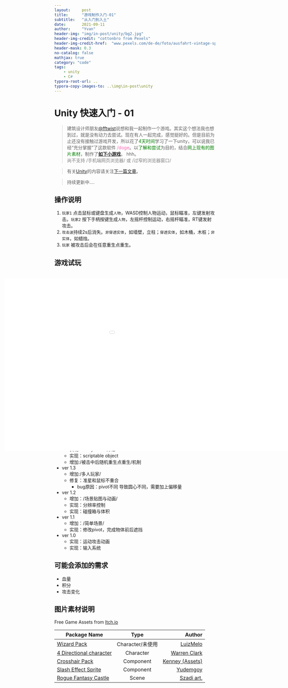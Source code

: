 ```yaml
---
layout:     post
title:      "游戏制作入门-01"
subtitle:   "从入门到入土"
date:       2021-09-11
author:     "Yvan"
header-img: "img/in-post/unity/bg2.jpg"
header-img-credit: "cottonbro from Pexels"
header-img-credit-href:  "www.pexels.com/de-de/foto/ausfahrt-vintage-spielen-neon-4835419/"
header-mask: 0.3
no-catalog: false
mathjax: true
category: "code"
tags:
    - unity
    - C#
typora-root-url: ..
typora-copy-images-to: ..\img\in-post\unity
---
```


# Unity 快速入门 - 01
> 建筑设计师朋友[@fftwist](https://github.com/fftwist)说想和我一起制作一个游戏。其实这个想法我也想到过，就是没有动力去尝试。现在有人一起完成，感觉挺好的。但是目前为止还没有接触过游戏开发，所以花了<span style="color: green">4天时间</span>学习了一下unity，可以说我已经“充分掌握”了这款软件 <span style="color: hotpink">/doge</span>。以<span style="color: green">了解和尝试</span>为目的，结合<span style="color: green">网上现有的图片素材</span>，制作了[**如下小游戏**](#game)。 hhh。 <br/><span style="color: gray">尚不支持 /手机端网页浏览器/ 或 /过窄的浏览器窗口/</span>

> 有关[Unity]()的内容请关注[下一篇文章]()。

> 持续更新中....

## 操作说明
1. `玩家1` 点击鼠标或键盘生成`人物`，WASD控制人物运动，鼠标瞄准，左键发射攻击。`玩家2` 按下手柄按键生成`人物`，左摇杆控制运动，右摇杆瞄准，RT键发射攻击。
2. `攻击波`持续2s后消失。`非穿透实体`，如墙壁，立柱；`穿透实体`，如木桶，木桩；`非实体`，如蜡烛。
3. `玩家` 被攻击后会在任意重生点重生。

## 游戏试玩
<div id="game" class="gameFrame visible-sm visible-md visible-lg">
    <div id="2Dgame" style="transform: scale(0.5,0.5);">
        <iframe   src="{{site.url}}/2DGame/"   width="1920" height="1080" frameborder="0"  name="2Dgame"    scrolling="no">   
        </iframe>
    </div>
</div>

<style>
    @media (min-width:768px){.gameFrame{margin-left:-75%; margin-top:-50%;height:700px}}
    @media (min-width:992px){.gameFrame{margin-left:-55%; margin-top:-47%;height:700px}}
    @media (min-width:1200px){.gameFrame{margin-left:-94%; margin-top:-49%;height:700px}}
    @media (min-width:1560px){.gameFrame{margin-left:-50%; margin-top:-38%;height:700px}}
    @media (min-width:1860px){.gameFrame{margin-left:-45%; margin-top:-32%;height:700px}}
</style>

## 更新说明
- ver 1.4
    - 实现：unity event传递
    - 实现：scriptable object
    - 增加:/被击中后随机重生点重生/机制
- ver 1.3
    - 增加:/多人玩家/
    - 修复：准星和鼠标不重合
        - bug原因：pivot不同 导致圆心不同，需要加上偏移量
- ver 1.2
    - 增加：/场景贴图与动画/
    - 实现：分辨率控制
    - 实现：碰撞箱与体积
- ver 1.1
    - 增加：/简单场景/
    - 实现：修改pivot，完成物体前后遮挡
- ver 1.0
    - 实现：运动攻击动画
    - 实现：输入系统

## 可能会添加的需求
- 血量
- 积分
- 攻击变化

## 图片素材说明
Free Game Assets from [Itch.io](https://itch.io/game-assets/free)

| Package Name  | Type            | Author           | 
| ------------- |:---------------:| ----------------:|
| [Wizard Pack](https://luizmelo.itch.io/wizard-pack)     | Character/未使用 | [LuizMelo](https://luizmelo.itch.io/) |
| [4 Directional character](https://lionheart963.itch.io/4-directional-character)     | Character      |   [Warren Clark](https://lionheart963.itch.io/) |
|[Crosshair Pack](https://kenney-assets.itch.io/crosshair-pack)|Component|[Kenney (Assets)](https://kenney-assets.itch.io/)|
|[Slash Effect Sprite](https://yudemgoy.itch.io/slash-effect-sprite)|Component|[Yudemgoy](https://yudemgoy.itch.io/)|
|[Rogue Fantasy Castle](https://szadiart.itch.io/rogue-fantasy-catacombs) | Scene | [Szadi art.](https://szadiart.itch.io/)
